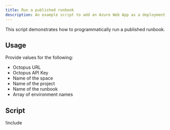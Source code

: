 ```yaml
---
title: Run a published runbook
description: An example script to add an Azure Web App as a deployment target.
---
```


This script demonstrates how to programmatically run a published runbook.

## Usage
Provide values for the following:
- Octopus URL
- Octopus API Key
- Name of the space
- Name of the project
- Name of the runbook
- Array of environment names

## Script

!include <run-runbook-scripts>

